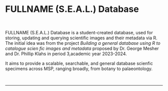 # FULLNAME (S.E.A.L.) Database

<br> 

FULLNAME (S.E.A.L.) Database is a student-created database, used for storing, updating and querying scientific images and their metadata via R. The initial idea was from the project *Building a general database using R to catalogue scien fic images and metadata* proposed by Dr. George Mesher and Dr. Phillip Klahs in period 3,academic year 2023-2024.

It aims to provide a scalable, searchable, and general database scienfic specimens across MSP, ranging broadly, from botany to palaeontology.

<br> 

---


